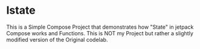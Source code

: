 # Istate

This is a Simple Compose Project that demonstrates how "State" in jetpack Compose works and Functions. This is NOT my Project but rather a slightly modified version of the Original codelab.
